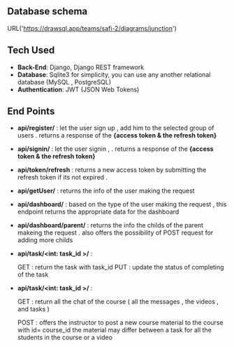 ## Database schema

URL('https://drawsql.app/teams/safi-2/diagrams/junction')

## Tech Used

- **Back-End**: Django, Django REST framework
- **Database**: Sqlite3 for simplicity, you can use any another relational database (MySQL , PostgreSQL)
- **Authentication**: JWT (JSON Web Tokens)

## End Points

- **api/register/** :
  let the user sign up , add him to the selected group of users . returns a response of the **{access token & the refresh token}**
- **api/signin/** :
  let the user signin , . returns a response of the **{access token & the refresh token}**

- **api/token/refresh** :
  returns a new access token by submitting the refresh token if its not expired .

- **api/getUser/** :
  returns the info of the user making the request

- **api/dashboard/** :
  based on the type of the user making the request , this endpoint returns the appropriate data for the dashboard

- **api/dashboard/parent/** :
  returns the info the childs of the parent makeing the request . also offers the possibility of POST request for adding more childs

- **api/task/<int: task_id >/** :

  GET : return the task with task_id
  PUT : update the status of completing of the task

- **api/task/<int: task_id >/** :

  GET : return all the chat of the course (
  all the messages , the videos , and tasks
  )

  POST : offers the instructor to post a new course material to the course with id= course_id
  the material may differ between a task for all the students in the course or a video
